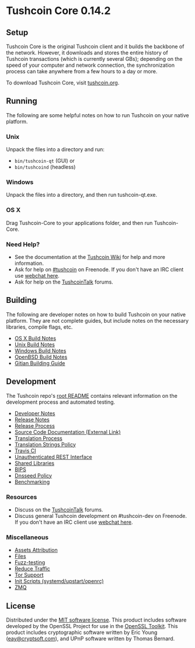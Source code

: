 Tushcoin Core 0.14.2
=====================

Setup
---------------------
Tushcoin Core is the original Tushcoin client and it builds the backbone of the network. However, it downloads and stores the entire history of Tushcoin transactions (which is currently several GBs); depending on the speed of your computer and network connection, the synchronization process can take anywhere from a few hours to a day or more.

To download Tushcoin Core, visit [tushcoin.org](https://tushcoin.org).

Running
---------------------
The following are some helpful notes on how to run Tushcoin on your native platform.

### Unix

Unpack the files into a directory and run:

- `bin/tushcoin-qt` (GUI) or
- `bin/tushcoind` (headless)

### Windows

Unpack the files into a directory, and then run tushcoin-qt.exe.

### OS X

Drag Tushcoin-Core to your applications folder, and then run Tushcoin-Core.

### Need Help?

* See the documentation at the [Tushcoin Wiki](https://tushcoin.info/)
for help and more information.
* Ask for help on [#tushcoin](http://webchat.freenode.net?channels=tushcoin) on Freenode. If you don't have an IRC client use [webchat here](http://webchat.freenode.net?channels=tushcoin).
* Ask for help on the [TushcoinTalk](https://tushcointalk.io/) forums.

Building
---------------------
The following are developer notes on how to build Tushcoin on your native platform. They are not complete guides, but include notes on the necessary libraries, compile flags, etc.

- [OS X Build Notes](build-osx.md)
- [Unix Build Notes](build-unix.md)
- [Windows Build Notes](build-windows.md)
- [OpenBSD Build Notes](build-openbsd.md)
- [Gitian Building Guide](gitian-building.md)

Development
---------------------
The Tushcoin repo's [root README](/README.md) contains relevant information on the development process and automated testing.

- [Developer Notes](developer-notes.md)
- [Release Notes](release-notes.md)
- [Release Process](release-process.md)
- [Source Code Documentation (External Link)](https://dev.visucore.com/tushcoin/doxygen/)
- [Translation Process](translation_process.md)
- [Translation Strings Policy](translation_strings_policy.md)
- [Travis CI](travis-ci.md)
- [Unauthenticated REST Interface](REST-interface.md)
- [Shared Libraries](shared-libraries.md)
- [BIPS](bips.md)
- [Dnsseed Policy](dnsseed-policy.md)
- [Benchmarking](benchmarking.md)

### Resources
* Discuss on the [TushcoinTalk](https://tushcointalk.io/) forums.
* Discuss general Tushcoin development on #tushcoin-dev on Freenode. If you don't have an IRC client use [webchat here](http://webchat.freenode.net/?channels=tushcoin-dev).

### Miscellaneous
- [Assets Attribution](assets-attribution.md)
- [Files](files.md)
- [Fuzz-testing](fuzzing.md)
- [Reduce Traffic](reduce-traffic.md)
- [Tor Support](tor.md)
- [Init Scripts (systemd/upstart/openrc)](init.md)
- [ZMQ](zmq.md)

License
---------------------
Distributed under the [MIT software license](/COPYING).
This product includes software developed by the OpenSSL Project for use in the [OpenSSL Toolkit](https://www.openssl.org/). This product includes
cryptographic software written by Eric Young ([eay@cryptsoft.com](mailto:eay@cryptsoft.com)), and UPnP software written by Thomas Bernard.

